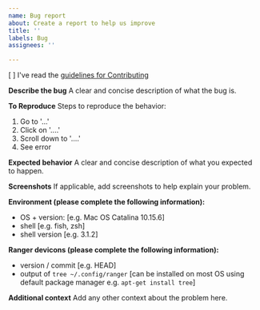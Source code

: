 ```yaml
---
name: Bug report
about: Create a report to help us improve
title: ''
labels: Bug
assignees: ''

---
```


[ ] I've read the [guidelines for Contributing](https://github.com/alexanderjeurissen/ranger_devicons/blob/main/CONTRIBUTING.MD)

**Describe the bug**
A clear and concise description of what the bug is.

**To Reproduce**
Steps to reproduce the behavior:
1. Go to '...'
2. Click on '....'
3. Scroll down to '....'
4. See error

**Expected behavior**
A clear and concise description of what you expected to happen.

**Screenshots**
If applicable, add screenshots to help explain your problem.

**Environment (please complete the following information):**
 - OS + version: [e.g. Mac OS Catalina 10.15.6]
 - shell [e.g. fish, zsh]
 - shell version [e.g. 3.1.2]

**Ranger devicons (please complete the following information):**
 - version / commit [e.g. HEAD]
 - output of `tree ~/.config/ranger` [can be installed on most OS using default package manager e.g. `apt-get install tree`]


**Additional context**
Add any other context about the problem here.
